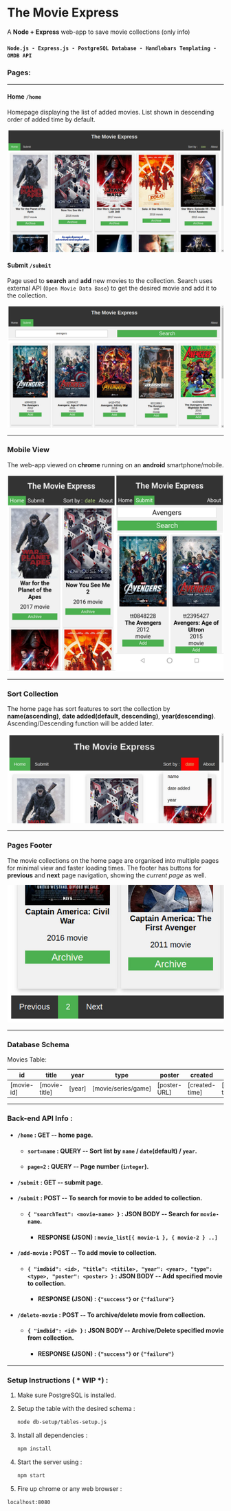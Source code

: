 

# The Movie Express

A  **Node + Express** web-app to save movie collections (only info)

#### `Node.js - Express.js - PostgreSQL Database - Handlebars Templating - OMDB API`

### Pages:
---

#### Home  `/home`  

Homepage displaying the list of added movies. List shown in descending order of added time by default.

![home-page1-sort-date](.readme-res/home-page1-sort-date.jpg)



#### Submit  `/submit`

Page used to **search** and **add** new movies to the collection. Search uses external API (`Open Movie Data Base`) to get the desired movie and add it to the collection. 

![submit-page-search-avengers](.readme-res/submit-page-search-avengers.jpg)

---

### Mobile View

The web-app viewed on **chrome** running on an **android** smartphone/mobile.

![mobile-home-search](.readme-res/mobile-home-search.jpg)

---

### Sort Collection

The home page has sort features to sort the collection by **name(ascending)**, **date added(default, descending)**, **year(descending)**. Ascending/Descending function will be added later.

![home-page-sort-drop-down](.readme-res/home-page-sort-drop-down.jpg)

---

### Pages Footer

The movie collections on the home page are organised into multiple pages for minimal view and faster loading times. The footer has buttons for **previous** and **next** page navigation, showing the *current page* as well.

![home-page-pages-footer](.readme-res/home-page-pages-footer.jpg)

---

### Database Schema

Movies Table:

|id|title|year|type|poster|created|updated|
|--|-----|----|----|------|-------|-------|
|[movie-id]|[movie-title]|[year]|[movie/series/game]|[poster-URL] | [created-time] |[updated-time]|

---

### Back-end API Info : 

- #### `/home` :  GET -- home page.

  - #### `sort=name` :  QUERY -- Sort list by `name` / `date`(default) / `year`.

  - #### `page=2` :  QUERY -- Page number (`integer`).

- #### `/submit` :  GET -- submit page.

- #### `/submit` :  POST -- To search for movie to be added to collection.
  - #### `{ "searchText": <movie-name> }` :  JSON BODY  -- Search for `movie-name`.

    - ####  RESPONSE (JSON) : `movie_list[{ movie-1 }, { movie-2 } ..]`

- #### `/add-movie` :  POST -- To add movie to collection.

  - #### `{ "imdbid": <id>, "title": <titile>, "year": <year>, "type":<type>, "poster": <poster> }` : JSON BODY -- Add specified movie to collection.

    - #### RESPONSE (JSON) : `{"success"}` or `{"failure"}`

- #### `/delete-movie` :  POST -- To archive/delete movie from collection.

  - #### `{ "imdbid": <id> }` : JSON BODY -- Archive/Delete specified movie from collection.

    - #### RESPONSE (JSON) : `{"success"}` or `{"failure"}`

---

### Setup Instructions ( * WIP *) :

1. Make sure PostgreSQL is installed.

2. Setup the table with the desired schema :

   ```bash
   node db-setup/tables-setup.js
   ```

3. Install all dependencies : 

   ```bash
   npm install
   ```

4. Start the server using :

   ```bash
   npm start
   ```

5.  Fire up chrome or any web browser :

   ```http
   localhost:8080
   ```

   

